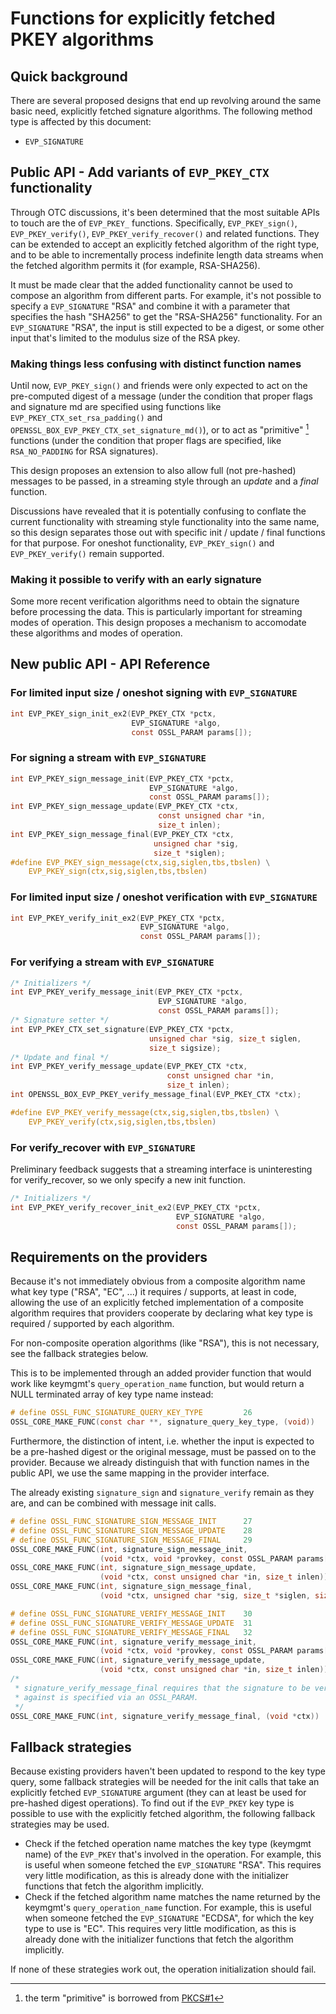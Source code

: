 Functions for explicitly fetched PKEY algorithms
================================================

Quick background
----------------

There are several proposed designs that end up revolving around the same
basic need, explicitly fetched signature algorithms.  The following method
type is affected by this document:

- `EVP_SIGNATURE`

Public API - Add variants of `EVP_PKEY_CTX` functionality
---------------------------------------------------------

Through OTC discussions, it's been determined that the most suitable APIs to
touch are the of `EVP_PKEY_` functions.
Specifically, `EVP_PKEY_sign()`, `EVP_PKEY_verify()`, `EVP_PKEY_verify_recover()`
and related functions.
They can be extended to accept an explicitly fetched algorithm of the right
type, and to be able to incrementally process indefinite length data streams
when the fetched algorithm permits it (for example, RSA-SHA256).

It must be made clear that the added functionality cannot be used to compose
an algorithm from different parts.  For example, it's not possible to specify
a `EVP_SIGNATURE` "RSA" and combine it with a parameter that specifies the
hash "SHA256" to get the "RSA-SHA256" functionality.  For an `EVP_SIGNATURE`
"RSA", the input is still expected to be a digest, or some other input that's
limited to the modulus size of the RSA pkey.

### Making things less confusing with distinct function names

Until now, `EVP_PKEY_sign()` and friends were only expected to act on the
pre-computed digest of a message (under the condition that proper flags
and signature md are specified using functions like
`EVP_PKEY_CTX_set_rsa_padding()` and `OPENSSL_BOX_EVP_PKEY_CTX_set_signature_md()`),
or to act as "primitive" [^1] functions (under the condition that proper
flags are specified, like `RSA_NO_PADDING` for RSA signatures).

This design proposes an extension to also allow full (not pre-hashed)
messages to be passed, in a streaming style through an *update* and a
*final* function.

Discussions have revealed that it is potentially confusing to conflate the
current functionality with streaming style functionality into the same name,
so this design separates those out with specific init / update / final
functions for that purpose.  For oneshot functionality, `EVP_PKEY_sign()`
and `EVP_PKEY_verify()` remain supported.

[^1]: the term "primitive" is borrowed from [PKCS#1](https://www.rfc-editor.org/rfc/rfc8017#section-5)

### Making it possible to verify with an early signature

Some more recent verification algorithms need to obtain the signature
before processing the data.
This is particularly important for streaming modes of operation.
This design proposes a mechanism to accomodate these algorithms
and modes of operation.

New public API - API Reference
------------------------------

### For limited input size / oneshot signing with `EVP_SIGNATURE`

``` C
int EVP_PKEY_sign_init_ex2(EVP_PKEY_CTX *pctx,
                           EVP_SIGNATURE *algo,
                           const OSSL_PARAM params[]);
```

### For signing a stream with `EVP_SIGNATURE`

``` C
int EVP_PKEY_sign_message_init(EVP_PKEY_CTX *pctx,
                               EVP_SIGNATURE *algo,
                               const OSSL_PARAM params[]);
int EVP_PKEY_sign_message_update(EVP_PKEY_CTX *ctx,
                                 const unsigned char *in,
                                 size_t inlen);
int EVP_PKEY_sign_message_final(EVP_PKEY_CTX *ctx,
                                unsigned char *sig,
                                size_t *siglen);
#define EVP_PKEY_sign_message(ctx,sig,siglen,tbs,tbslen) \
    EVP_PKEY_sign(ctx,sig,siglen,tbs,tbslen)
```

### For limited input size / oneshot verification with `EVP_SIGNATURE`

``` C
int EVP_PKEY_verify_init_ex2(EVP_PKEY_CTX *pctx,
                             EVP_SIGNATURE *algo,
                             const OSSL_PARAM params[]);
```

### For verifying a stream with `EVP_SIGNATURE`

``` C
/* Initializers */
int EVP_PKEY_verify_message_init(EVP_PKEY_CTX *pctx,
                                 EVP_SIGNATURE *algo,
                                 const OSSL_PARAM params[]);
/* Signature setter */
int EVP_PKEY_CTX_set_signature(EVP_PKEY_CTX *pctx,
                               unsigned char *sig, size_t siglen,
                               size_t sigsize);
/* Update and final */
int EVP_PKEY_verify_message_update(EVP_PKEY_CTX *ctx,
                                   const unsigned char *in,
                                   size_t inlen);
int OPENSSL_BOX_EVP_PKEY_verify_message_final(EVP_PKEY_CTX *ctx);

#define EVP_PKEY_verify_message(ctx,sig,siglen,tbs,tbslen) \
    EVP_PKEY_verify(ctx,sig,siglen,tbs,tbslen)
```

### For verify_recover with `EVP_SIGNATURE`

Preliminary feedback suggests that a streaming interface is uninteresting for
verify_recover, so we only specify a new init function.

``` C
/* Initializers */
int EVP_PKEY_verify_recover_init_ex2(EVP_PKEY_CTX *pctx,
                                     EVP_SIGNATURE *algo,
                                     const OSSL_PARAM params[]);
```

Requirements on the providers
-----------------------------

Because it's not immediately obvious from a composite algorithm name what
key type ("RSA", "EC", ...) it requires / supports, at least in code, allowing
the use of an explicitly fetched implementation of a composite algorithm
requires that providers cooperate by declaring what key type is required /
supported by each algorithm.

For non-composite operation algorithms (like "RSA"), this is not necessary,
see the fallback strategies below.

This is to be implemented through an added provider function that would work
like keymgmt's `query_operation_name` function, but would return a NULL
terminated array of key type name instead:

``` C
# define OSSL_FUNC_SIGNATURE_QUERY_KEY_TYPE         26
OSSL_CORE_MAKE_FUNC(const char **, signature_query_key_type, (void))
```

Furthermore, the distinction of intent, i.e. whether the input is expected
to be a pre-hashed digest or the original message, must be passed on to the
provider.  Because we already distinguish that with function names in the
public API, we use the same mapping in the provider interface.

The already existing `signature_sign` and `signature_verify` remain as they
are, and can be combined with message init calls.

``` C
# define OSSL_FUNC_SIGNATURE_SIGN_MESSAGE_INIT      27
# define OSSL_FUNC_SIGNATURE_SIGN_MESSAGE_UPDATE    28
# define OSSL_FUNC_SIGNATURE_SIGN_MESSAGE_FINAL     29
OSSL_CORE_MAKE_FUNC(int, signature_sign_message_init,
                    (void *ctx, void *provkey, const OSSL_PARAM params[]))
OSSL_CORE_MAKE_FUNC(int, signature_sign_message_update,
                    (void *ctx, const unsigned char *in, size_t inlen))
OSSL_CORE_MAKE_FUNC(int, signature_sign_message_final,
                    (void *ctx, unsigned char *sig, size_t *siglen, size_t sigsize))

# define OSSL_FUNC_SIGNATURE_VERIFY_MESSAGE_INIT    30
# define OSSL_FUNC_SIGNATURE_VERIFY_MESSAGE_UPDATE  31
# define OSSL_FUNC_SIGNATURE_VERIFY_MESSAGE_FINAL   32
OSSL_CORE_MAKE_FUNC(int, signature_verify_message_init,
                    (void *ctx, void *provkey, const OSSL_PARAM params[]))
OSSL_CORE_MAKE_FUNC(int, signature_verify_message_update,
                    (void *ctx, const unsigned char *in, size_t inlen))
/*
 * signature_verify_message_final requires that the signature to be verified
 * against is specified via an OSSL_PARAM.
 */
OSSL_CORE_MAKE_FUNC(int, signature_verify_message_final, (void *ctx))
```

Fallback strategies
-------------------

Because existing providers haven't been updated to respond to the key type
query, some fallback strategies will be needed for the init calls that take
an explicitly fetched `EVP_SIGNATURE` argument (they can at least be used
for pre-hashed digest operations).  To find out if the `EVP_PKEY` key type
is possible to use with the explicitly fetched algorithm, the following
fallback strategies may be used.

-   Check if the fetched operation name matches the key type (keymgmt name)
    of the `EVP_PKEY` that's involved in the operation.  For example, this
    is useful when someone fetched the `EVP_SIGNATURE` "RSA".  This requires
    very little modification, as this is already done with the initializer
    functions that fetch the algorithm implicitly.
-   Check if the fetched algorithm name matches the name returned by the
    keymgmt's `query_operation_name` function.  For example, this is useful
    when someone fetched the `EVP_SIGNATURE` "ECDSA", for which the key type
    to use is "EC".  This requires very little modification, as this is
    already done with the initializer functions that fetch the algorithm
    implicitly.

If none of these strategies work out, the operation initialization should
fail.
